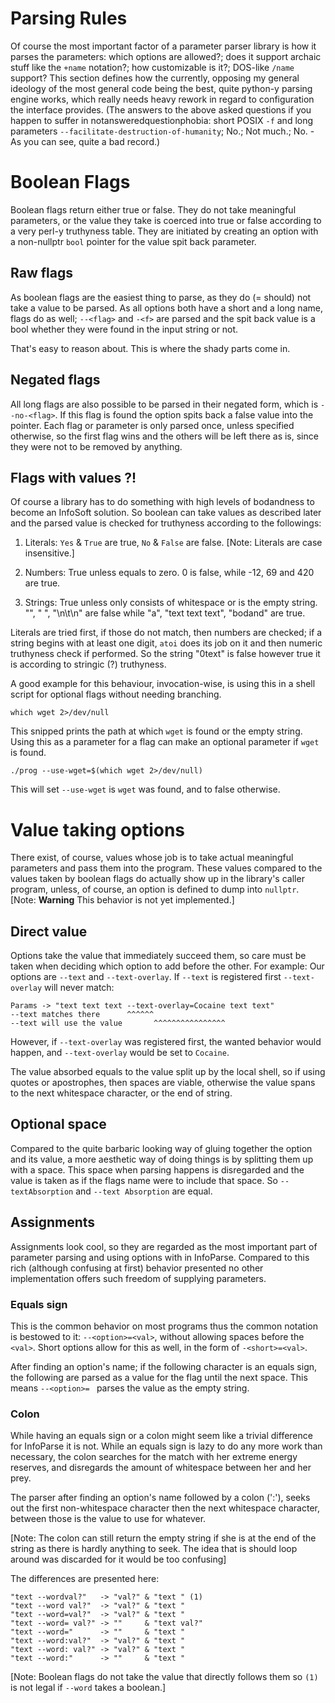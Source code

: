 # Parsing Rules

Of course the most important factor of a parameter parser library is
how it parses the parameters: which options are allowed?; does it support
archaic stuff like the `+name` notation?; how customizable is it?;
DOS-like `/name` support? This section defines how the currently, opposing
my general ideology of the most general code being the best, quite
python-y parsing engine works, which really needs heavy rework in
regard to configuration the interface provides. 
(The answers to the above asked questions if you happen to suffer in
notansweredquestionphobia:
short POSIX `-f` and long parameters `--facilitate-destruction-of-humanity`; 
No.; Not much.; No. - As you can see, quite a bad record.)

# Boolean Flags

Boolean flags return either true or false. They do not take meaningful
parameters, or the value they take is coerced into true or false according
to a very perl-y truthyness table. They are initiated by creating an 
option with a non-nullptr `bool` pointer for the value spit back parameter.

## Raw flags

As boolean flags are the easiest thing to parse, as they do (= should) not 
take a value to be parsed. As all options both have a short and a long name,
flags do as well; `--<flag>` and `-<f>` are parsed and the spit back value 
is a bool whether they were found in the input string or not.

That's easy to reason about. This is where the shady parts come in.

## Negated flags

All long flags are also possible to be parsed in their negated form,
which is `--no-<flag>`. If this flag is found the option spits back a false value
into the pointer. Each flag or parameter is only parsed once, unless
specified otherwise, so the first flag wins and the others will be
left there as is, since they were not to be removed by anything.

## Flags with values ?!

Of course a library has to do something with high levels of bodandness
to become an InfoSoft solution. So boolean can take values as described 
later and the parsed value is checked for truthyness according to the followings:

1) Literals: `Yes` & `True` are true, `No` & `False` are false.
\[Note: Literals are case insensitive.]

2) Numbers: True unless equals to zero.
0 is false, while -12, 69 and 420 are true.

3) Strings: True unless only consists of whitespace or is the empty string.
"", "   ", "\n\t\n" are false while "a", "text text text", "bodand" are true.

Literals are tried first, if those do not match, 
then numbers are checked; if a string begins with at least one digit,
`atoi` does its job on it and then numeric truthyness check if performed.
So the string "0text" is false however true it is according to stringic (?)
truthyness.

A good example for this behaviour, invocation-wise, is using this in
a shell script for optional flags without needing branching.
```shell
which wget 2>/dev/null
```
This snipped prints the path at which `wget` is found or the empty string.
Using this as a parameter for a flag can make an optional parameter if 
`wget` is found.
```shell
./prog --use-wget=$(which wget 2>/dev/null)
```
This will set `--use-wget` is `wget` was found, and to false otherwise.

# Value taking options

There exist, of course, values whose job is to take actual meaningful
parameters and pass them into the program. These values compared to
the values taken by boolean flags do actually show up in the library's
caller program, unless, of course, an option is defined to dump into `nullptr`.
\[Note: **Warning** This behavior is not yet implemented.]

## Direct value

Options take the value that immediately succeed them, so care must be
taken when deciding which option to add before the other. For example:
Our options are `--text` and `--text-overlay`. If `--text` is registered
first `--text-overlay` will never match:
```plain
Params -> "text text text --text-overlay=Cocaine text text"
--text matches there      ^^^^^^
--text will use the value       ^^^^^^^^^^^^^^^^ 
```
However, if `--text-overlay` was registered first, the wanted behavior
would happen, and `--text-overlay` would be set to `Cocaine`.

The value absorbed equals to the value split up by the local shell,
so if using quotes or apostrophes, then spaces are viable, otherwise
the value spans to the next whitespace character, or the end of string.

## Optional space

Compared to the quite barbaric looking way of gluing together the option
and its value, a more aesthetic way of doing things is by splitting them
up with a space. This space when parsing happens is disregarded and the
value is taken as if the flags name were to include that space. So
`--textAbsorption` and `--text Absorption` are equal.

## Assignments

Assignments look cool, so they are regarded as the most important 
part of parameter parsing and using options with in InfoParse.
Compared to this rich (although confusing at first) behavior presented
no other implementation offers such freedom of supplying parameters.

### Equals sign

This is the common behavior on most programs thus the common
notation is bestowed to it: `--<option>=<val>`, without allowing
spaces before the `<val>`. Short options allow for this as well, in 
the form of `-<short>=<val>`. 

After finding an option's name; if the following character is an equals sign,
the following are parsed as a value for the flag until the next space.
This means `--<option>= ` parses the value as the empty string.

### Colon

While having an equals sign or a colon might seem like a trivial difference
for InfoParse it is not. While an equals sign is lazy to do any more work
than necessary, the colon searches for the match with her extreme energy
reserves, and disregards the amount of whitespace between her and her prey.

The parser after finding an option's name followed by a colon (':'), seeks out 
the first non-whitespace character then the next whitespace character,
between those is the value to use for whatever.

\[Note: The colon can still return the empty string if she is at the end 
of the string as there is hardly anything to seek. The idea that is should
loop around was discarded for it would be too confusing]

The differences are presented here:
```plain
"text --wordval?"   -> "val?" & "text " (1)
"text --word val?"  -> "val?" & "text "
"text --word=val?"  -> "val?" & "text "
"text --word= val?" -> ""     & "text val?"
"text --word="      -> ""     & "text "
"text --word:val?"  -> "val?" & "text "
"text --word: val?" -> "val?" & "text "
"text --word:"      -> ""     & "text "
```
\[Note: Boolean flags do not take the value that directly follows
them so `(1)` is not legal if `--word` takes a boolean.]
